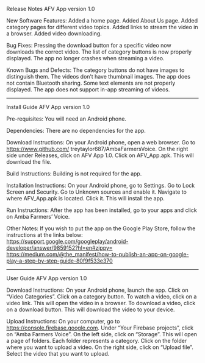 Release Notes AFV App version 1.0 

New Software Features: 
  Added a home page. 
  Added About Us page. 
  Added category pages for different video topics. 
  Added links to stream the video in a browser. 
  Added video downloading. 

Bug Fixes: 
  Pressing the download button for a specific video now downloads the correct video. 
  The list of category buttons is now properly displayed. 
  The app no longer crashes when streaming a video. 
 
Known Bugs and Defects: 
  The category buttons do not have images to distinguish them. 
  The videos don’t have thumbnail images. 
  The app does not contain Bluetooth sharing. 
  Some text elements are not properly displayed. 
  The app does not support in-app streaming of videos. 

---------------------------------------------------------------------------------------------------------------------- 
 
Install Guide AFV App version 1.0 
 
Pre-requisites: 
  You will need an Android phone. 

Dependencies: 
  There are no dependencies for the app. 

Download Instructions: 
  On your Android phone, open a web browser. 
  Go to https://www.github.com/ treytaylor687/AmbaFarmersVoice. 
  On the right side under Releases, click on AFV App 1.0. 
  Click on AFV_App.apk. This will download the file. 

Build Instructions: 
  Building is not required for the app. 

Installation Instructions: 
  On your Android phone, go to Settings. 
  Go to Lock Screen and Security. 
  Go to Unknown sources and enable it. 
  Navigate to where AFV_App.apk is located. 
  Click it. This will install the app. 

Run Instructions: 
  After the app has been installed, go to your apps and click on Amba Farmers’ Voice. 

Other Notes: 
  If you wish to put the app on the Google Play Store, follow the instructions at the links below: 
  https://support.google.com/googleplay/android-developer/answer/9859152?hl=en#zippy= 
  https://medium.com/@the_manifest/how-to-publish-an-app-on-google-play-a-step-by-step-guide-80f9f533e370 

---------------------------------------------------------------------------------------------------------------------- 
 
User Guide AFV App version 1.0 

Download Instructions: 
  On your Android phone, launch the app. 
  Click on “Video Categories”. 
  Click on a category button. 
  To watch a video, click on a video link. This will open the video in a browser. 
  To download a video, click on a download button.  This will download the video to your device. 

Upload Instructions: 
  On your computer, go to https://console.firebase.google.com. 
  Under “Your Firebase projects”, click on “Amba Farmers Voice”. 
  On the left side, click on “Storage”.  This will open a page of folders. Each folder represents a category. 
  Click on the folder where you want to upload a video. 
  On the right side, click on “Upload file”. 
  Select the video that you want to upload. 
